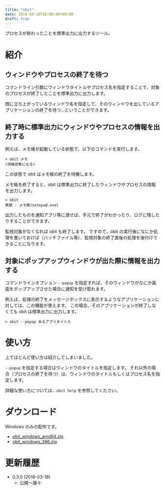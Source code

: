 ```yaml
---
title: "obit"
date: 2018-03-18T16:00:00+09:00
draft: true
---
```


プロセスが終わったことを標準出力に出力するツール。

<!--more-->

# 紹介



## ウィンドウやプロセスの終了を待つ

コマンドライン引数にウィンドウタイトルやプロセス名を指定することで、対象のプロセスが終了したことを標準出力に出力します。

既に立ち上がっているウィンドウ名を指定して、そのウィンドウを出しているアプリケーションの終了を待つ…ということができます。


## 終了時に標準出力にウィンドウやプロセスの情報を出力する

例えば、メモ帳が起動している状態で、以下のコマンドを実行します。

```
> obit メモ
(待機状態になる)
```

この状態で obit はメモ帳の終了を待機します。

メモ帳を終了すると、obit は標準出力に終了したウィンドウやプロセスの情報を出力します。

```
> obit
無題 - メモ帳(notepad.exe)
```

出力したものを通知アプリ等に渡せば、手元で終了がわかったり、ログに残したりすることができます。

監視対象がなくなれば obit も終了します。
ですので、obit の実行後になにか処理を書いておけば（バッチファイル等）、監視対象の終了直後の処理を後付けできることになります。


## 対象にポップアップウィンドウが出た際に情報を出力する

コマンドラインオプション ```--popup``` を指定すれば、そのウィンドウがなにか画面をポップアップさせた場合に通知を受け取れます。

例えば、処理の終了をメッセージボックスに表示するようなアプリケーションに対しては、この機能が使えます。
この場合、そのアプリケーションが終了しなくても obit は標準出力に出力します。

```
> obit --popup あるアプリタイトル
```

# 使い方

上でほとんど使い方は紹介してしまいました。

```--popup``` を指定する場合はウィンドウのタイトルを指定します。
それ以外の場合（プロセスの終了を待つ）は、ウィンドウのタイトルもしくはプロセス名を指定します。

詳細な使い方については、```obit help``` を参照してください。

# ダウンロード

Windows のみの配布です。

* [obit_windows_amd64.zip](https://github.com/ShuheiKubota/ShuheiKubota.github.io/releases/download/site/obit_windows_amd64.zip)
* [obit_windows_386.zip](https://github.com/ShuheiKubota/ShuheiKubota.github.io/releases/download/site/obit_windows_386.zip)

# 更新履歴

* 0.3.0 (2018-03-18)
    * 公開～諸々
